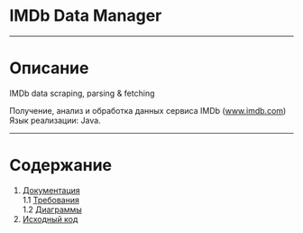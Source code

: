 # IMDb Data Manager
***
# Описание
IMDb data scraping, parsing &amp; fetching

Получение, анализ и обработка данных сервиса IMDb (www.imdb.com)  
Язык реализации: Java.
***
# Содержание
1.  [Документация](https://github.com/So-Sad/imdb-data-manager/tree/master/Documentation)  
  1.1 [Требования](https://github.com/So-Sad/imdb-data-manager/blob/master/Documentation/Requirements/Project%20Plan.md)  
  1.2 [Диаграммы](https://github.com/So-Sad/imdb-data-manager/tree/master/Documentation/Requirements/Diagrams)    
2. [Исходный код](https://github.com/So-Sad/imdb-data-manager/tree/master/Code) 
